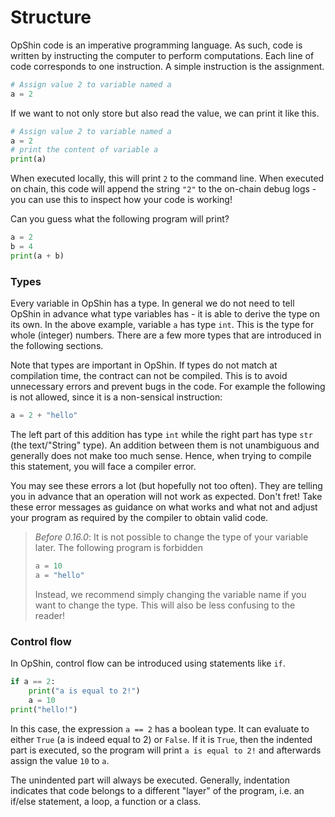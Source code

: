 # Structure

OpShin code is an imperative programming language.
As such, code is written by instructing the computer to perform
computations.
Each line of code corresponds to one instruction.
A simple instruction is the assignment.

```python
# Assign value 2 to variable named a
a = 2
```

If we want to not only store but also read the value,
we can print it like this.

```python
# Assign value 2 to variable named a
a = 2
# print the content of variable a
print(a)
```

When executed locally, this will print `2` to the command line.
When executed on chain, this code will append the string `"2"` to the 
on-chain debug logs - you can use this to inspect how your code is working!

Can you guess what the following program will print?

```python
a = 2
b = 4
print(a + b)
```

### Types

Every variable in OpShin has a type.
In general we do not need to tell OpShin in advance what type
variables has - it is able to derive the type on its own.
In the above example, variable `a` has type `int`.
This is the type for whole (integer) numbers.
There are a few more types that are introduced in the following sections.

Note that types are important in OpShin.
If types do not match at compilation time, the contract can not be compiled.
This is to avoid unnecessary errors and prevent bugs in the code.
For example the following is not allowed, since it is a non-sensical instruction:

```python
a = 2 + "hello"
```

The left part of this addition has type `int` while the right part has type `str` (the text/"String" type).
An addition between them is not unambiguous and generally does not make too much sense.
Hence, when trying to compile this statement, you will face a compiler error.

You may see these errors a lot (but hopefully not too often).
They are telling you in advance that an operation will not work as expected.
Don't fret! Take these error messages as guidance on what works and what not and adjust
your program as required by the compiler to obtain valid code.

> *Before 0.16.0*: It is not possible to change the type of your variable later.
> The following program is forbidden
>
> ```python
> a = 10
> a = "hello"
> ```
> 
> Instead, we recommend simply changing the variable name if you want to change the type.
> This will also be less confusing to the reader!

### Control flow

In OpShin, control flow can be introduced using statements like `if`.

```python
if a == 2:
    print("a is equal to 2!")
    a = 10
print("hello!")
```

In this case, the expression `a == 2` has a boolean type.
It can evaluate to either `True` (a is indeed equal to 2) or `False`.
If it is `True`, then the indented part is executed, so the program will print `a is equal to 2!`
and afterwards assign the value `10` to `a`.

The unindented part will always be executed. Generally, indentation indicates that code
belongs to a different "layer" of the program, i.e. an if/else statement, a loop, a function or a class.